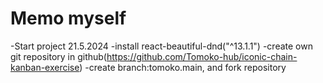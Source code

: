 # Memo myself

-Start project 21.5.2024
    -install react-beautiful-dnd("^13.1.1")
    -create own git repository in github(https://github.com/Tomoko-hub/iconic-chain-kanban-exercise)
    -create branch:tomoko.main, and fork repository


